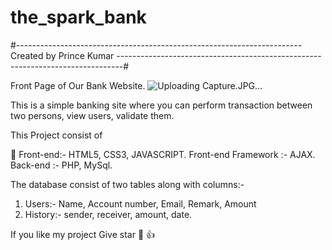 # the_spark_bank

#-----------------------------------------------------------------------Created by Prince Kumar -------------------------------------------------------------------------------#

Front Page of Our Bank Website.
![Uploading Capture.JPG…]()


This is a simple banking site where you can perform transaction between two persons, view users, validate  them.

This Project consist of

🚱 Front-end:- HTML5, CSS3, JAVASCRIPT.
Front-end Framework :- AJAX.
Back-end :- PHP, MySql.


The database consist of two tables along with columns:-
1. Users:- Name, Account number, Email, Remark, Amount 
2. History:- sender, receiver, amount, date.


If you like my project Give star 🌟 👍
